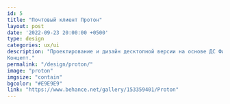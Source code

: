```yaml
---
id: 5
title: "Почтовый клиент Протон"
layout: post
date: '2022-09-23 20:00:00 +0500'
type: design
categories: ux/ui
description: "Проектирование и дизайн десктопной версии на основе ДС Финка. 
Концепт."
permalink: "/design/proton/"
image: "proton"
imgsize: "contain"
bgcolor: "#E9E9E9"
link: "https://www.behance.net/gallery/153359401/Proton"
---
```

